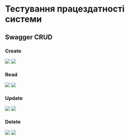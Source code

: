 # Тестування працездатності системи
## Swagger CRUD
### Create
![](./media/Post1.png)
![](./media/Post2.png)
### Read
![](./media/Get1.png)
![](./media/Get2.png)
### Update
![](./media/Patch1.png)
![](./media/Patch2.png)
### Delete
![](./media/Delete1.png)
![](./media/Delete2.png)
